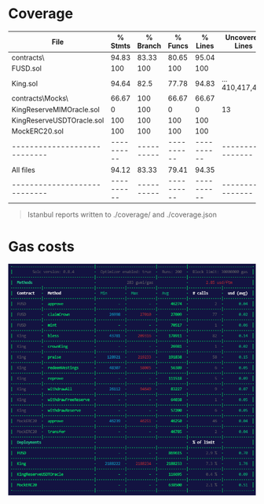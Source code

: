 # Coverage

| File                         | % Stmts    | % Branch   | % Funcs    | % Lines    | Uncovered Lines  |
| ---------------------------- | ---------- | ---------- | ---------- | ---------- | ---------------- |
| contracts\                   | 94.83      | 83.33      | 80.65      | 95.04      |                  |
| FUSD.sol                     | 100        | 100        | 100        | 100        |                  |
| King.sol                     | 94.64      | 82.5       | 77.78      | 94.83      | ... 410,417,423  |
| contracts\Mocks\             | 66.67      | 100        | 66.67      | 66.67      |                  |
| KingReserveMIMOracle.sol     | 0          | 100        | 0          | 0          | 13               |
| KingReserveUSDTOracle.sol    | 100        | 100        | 100        | 100        |                  |
| MockERC20.sol                | 100        | 100        | 100        | 100        |                  |
| ---------------------------- | ---------- | ---------- | ---------- | ---------- | ---------------- |
| All files                    | 94.12      | 83.33      | 79.41      | 94.35      |                  |
| ---------------------------- | ---------- | ---------- | ---------- | ---------- | ---------------- |

> Istanbul reports written to ./coverage/ and ./coverage.json

# Gas costs

![Gas cost](./assets/gasCosts.png)
